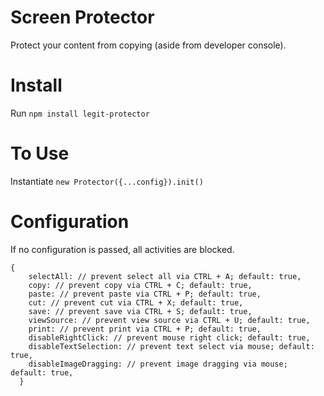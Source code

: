 # Screen Protector
Protect your content from copying (aside from developer console).

# Install
Run ```npm install legit-protector```

# To Use
Instantiate ```new Protector({...config}).init()```

# Configuration
If no configuration is passed, all activities are blocked.

```{
{
    selectAll: // prevent select all via CTRL + A; default: true,
    copy: // prevent copy via CTRL + C; default: true,
    paste: // prevent paste via CTRL + P; default: true,
    cut: // prevent cut via CTRL + X; default: true,
    save: // prevent save via CTRL + S; default: true,
    viewSource: // prevent view source via CTRL + U; default: true,
    print: // prevent print via CTRL + P; default: true,
    disableRightClick: // prevent mouse right click; default: true,
    disableTextSelection: // prevent text select via mouse; default: true,
    disableImageDragging: // prevent image dragging via mouse; default: true,
  }
